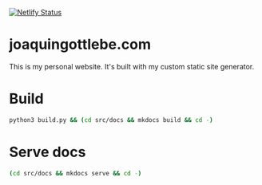 
[![Netlify Status](https://api.netlify.com/api/v1/badges/e247c197-a620-489c-a5c8-4d7c55c5ec06/deploy-status)](https://app.netlify.com/sites/huaqo/deploys)

# joaquingottlebe.com

This is my personal website. It's built with my custom static site generator.

# Build

```bash
python3 build.py && (cd src/docs && mkdocs build && cd -)
```

# Serve docs

```bash
(cd src/docs && mkdocs serve && cd -)
```